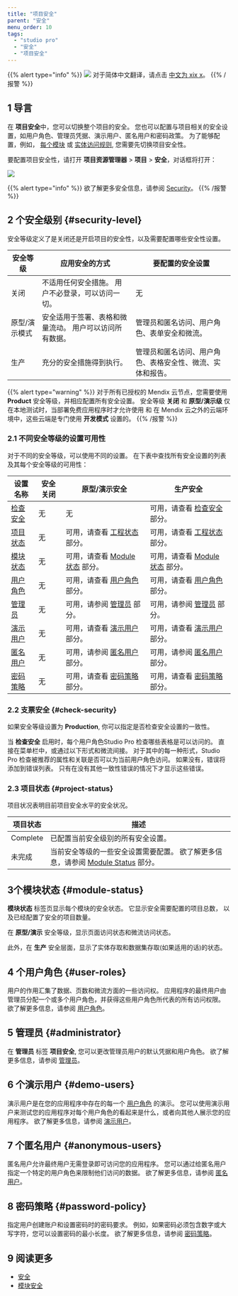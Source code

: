 ```yaml
---
title: "项目安全"
parent: "安全"
menu_order: 10
tags:
  - "studio pro"
  - "安全"
  - "项目安全"
---
```


{{% alert type="info" %}}
<img src="attachments/chinese-translation/china.png" style="display: inline-block; margin: 0" /> 对于简体中文翻译，请点击 [中文为 xix x](https://cdn.mendix.tencent-cloud.com/documentation/refguide8/project-security.pdf)。
{{% /报警 %}}

## 1 导言

在 **项目安全**中，您可以切换整个项目的安全。 您也可以配置与项目相关的安全设置，如用户角色、管理员凭据、演示用户、匿名用户和密码政策。 为了能够配置，例如， [每个模块](module-security) 或 [实体访问规则](access-rules), 您需要先切换项目安全性。

要配置项目安全性，请打开 **项目资源管理器** > **项目** > **安全**，对话框将打开：

![](attachments/project-security/project-security-dialog.png)

{{% alert type="info" %}}
欲了解更多安全信息，请参阅 [Security](security)。
{{% /报警 %}}

## 2 个安全级别 {#security-level}

安全等级定义了是关闭还是开启项目的安全性，以及需要配置哪些安全性设置。

| 安全等级    | 应用安全的方式                      | 要配置的安全设置                      |
| ------- | ---------------------------- | ----------------------------- |
| 关闭      | 不适用任何安全措施。 用户不必登录，可以访问一切。    | 无                             |
| 原型/演示模式 | 安全适用于签署、表格和微量流动。 用户可以访问所有数据。 | 管理员和匿名访问、用户角色、表单安全和微流。        |
| 生产      | 充分的安全措施得到执行。                 | 管理员和匿名访问、用户角色、表格安全性、微流、实体和报告。 |

{{% alert type="warning" %}}
对于所有已授权的 Mendix 云节点，您需要使用 **Product** 安全等级，并相应配置所有安全设置。 安全等级 **关闭** 和 **原型/演示级** 仅在本地测试时，当部署免费应用程序时才允许使用 和 在 Mendix 云之外的云端环境中，这些云端是专门使用 **开发模式** 设置的。
{{% /报警 %}}

### 2.1 不同安全等级的设置可用性

对于不同的安全等级，可以使用不同的设置。 在下表中查找所有安全设置的列表及其每个安全等级的可用性：

| 设置名称                     | 安全关闭 | 原型/演示安全                                | 生产安全                                   |
| ------------------------ | ---- | -------------------------------------- | -------------------------------------- |
| [检查安全](#check-security)  | 无    | 无                                      | 可用，请查看 [检查安全](#check-security) 部分。     |
| [项目状态](#project-status)  | 无    | 可用，请查看 [工程状态](#project-status) 部分。     | 可用，请查看 [工程状态](#project-status) 部分。     |
| [模块状态](#module-status)   | 无    | 可用，请查看 [Module 状态](#module-status) 部分。 | 可用，请查看 [Module 状态](#module-status) 部分。 |
| [用户角色](#user-roles)      | 无    | 可用，请查看 [用户角色](#user-roles) 部分。         | 可用，请查看 [用户角色](#user-roles) 部分。         |
| [管理员](#administrator)    | 无    | 可用，请参阅 [管理员](#administrator) 部分。       | 可用，请参阅 [管理员](#administrator) 部分。       |
| [演示用户](#demo-users)      | 无    | 可用，请查看 [演示用户](#demo-users) 部分。         | 可用，请查看 [演示用户](#demo-users) 部分。         |
| [匿名用户](#anonymous-users) | 无    | 可用，请参阅 [匿名用户](#anonymous-users) 部分。    | 可用，请参阅 [匿名用户](#anonymous-users) 部分。    |
| [密码策略](#password-policy) | 无    | 可用，请查看 [密码策略](#password-policy) 部分。    | 可用，请查看 [密码策略](#password-policy) 部分。    |

### 2.2 支票安全 {#check-security}

如果安全等级设置为 **Production**, 你可以指定是否检查安全设置的一致性。

当 **检查安全** 启用时，每个用户角色Studio Pro 检查哪些表格是可以访问的。 直接在菜单栏中，或通过以下形式和微流间接。 对于其中的每一种形式，Studio Pro 检查被推荐的属性和关联是否可以为当前用户角色访问。 如果没有，错误将添加到错误列表。 只有在没有其他一致性错误的情况下才显示这些错误。

### 2.3 项目状态 {#project-status}

项目状况表明目前项目安全水平的安全状况。

| 项目状态     | 描述                                                                 |
| -------- | ------------------------------------------------------------------ |
| Complete | 已配置当前安全级别的所有安全设置。                                                  |
| 未完成      | 当前安全等级的一些安全设置需要配置。 欲了解更多信息，请参阅 [Module Status](#module-status) 部分。 |

## 3个模块状态 {#module-status}

**模块状态** 标签页显示每个模块的安全状态。 它显示安全需要配置的项目总数， 以及已经配置了安全的项目数量。

在 **原型/演示** 安全等级，显示页面访问状态和微流访问状态。

此外，在 **生产** 安全层面，显示了实体存取和数据集存取(如果适用的话)的状态。

## 4 个用户角色 {#user-roles}

用户的作用汇集了数据、页数和微流方面的一些访问权。 应用程序的最终用户由管理员分配一个或多个用户角色，并获得这些用户角色所代表的所有访问权限。 欲了解更多信息，请参阅 [用户角色](user-roles)。

## 5 管理员 {#administrator}

在 **管理员** 标签 **项目安全**, 您可以更改管理员用户的默认凭据和用户角色。 欲了解更多信息，请参阅 [管理员](administrator)。

## 6 个演示用户 {#demo-users}

演示用户是在您的应用程序中存在的每一个 [用户角色](user-roles) 的演示。 您可以使用演示用户来测试您的应用程序对每个用户角色的看起来是什么，或者向其他人展示您的应用程序。 欲了解更多信息，请参阅 [演示用户](demo-users)。

## 7 个匿名用户 {#anonymous-users}

匿名用户允许最终用户无需登录即可访问您的应用程序。 您可以通过给匿名用户指定一个特定的用户角色来限制他们访问的数据。 欲了解更多信息，请参阅 [匿名用户](anonymous-users)。

## 8 密码策略 {#password-policy}

指定用户创建账户和设置密码时的密码要求。 例如，如果密码必须包含数字或大写字符，您可以设置密码的最小长度。 欲了解更多信息，请参阅 [密码策略](password-policy)。

## 9 阅读更多

* [安全](安全)
* [模块安全](module-security)
